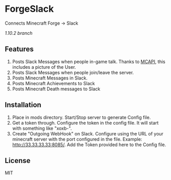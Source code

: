 # ForgeSlack
Connects Minecraft Forge -> Slack

*1.10.2 branch*

## Features
1. Posts Slack Messages when people in-game talk. Thanks to [MCAPI](https://mcapi.ca/), this includes a picture of the User.
2. Posts Slack Messages when people join/leave the server.
3. Posts Minecraft Messages in Slack. 
4. Posts Minecraft Achievements to Slack
4. Posts Minecraft Death messages to Slack

## Installation

1. Place in mods directory. Start/Stop server to generate Config file.
2. Get a token through. Configure the token in the config file. It will start with something like "xoxb-".
3. Create "Outgoing WebHook" on Slack. Configure using the URL of your minecraft server with the port configured in the file. Example: http://33.33.33.33:8085/. Add the Token provided here to the Config file.

## License
MIT